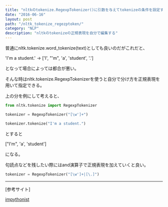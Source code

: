 ```yaml
---
title: "nltkのtokenize.RegexpTokenizer()に引数を与えてtokenizeの条件を設定する"
date: "2016-06-16"
layout: post
path: "/nltk_tokenize_regezptoken/"
category: "NLP"
description: "nltkのtokenizeの正規表現を自分で編集する"
---
```


普通にnltk.tokenize.word_tokenize(text)としても良いのだがこれだと、

'I'm a student.' -> ['I', "'m", 'a', 'student', '.']

となって場合によっては都合が悪い。

そんな時はnltk.tokenize.RegexpTokenizerを使うと自分で分け方を正規表現を用いて指定できる。

上の分を例にして考えると、

```python
from nltk.tokenize import RegexpTokenizer

tokenizer = RegexpTokenizer("[\w']+")

tokenizer.tokenize("I'm a student.")
```

とすると

["I'm", 'a', 'student']

になる。



句読点などを残したい際にはand演算子で正規表現を加えていくと良い。

```python
tokenizer = RegexpTokenizer("[\w']+|[\.]")
```

----

[参考サイト]

[impythonist](https://impythonist.wordpress.com/2014/02/11/language-translation-with-python/)
